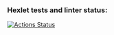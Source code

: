 ### Hexlet tests and linter status:
[![Actions Status](https://github.com/nikitosPonom675/php-project-lvl1/workflows/hexlet-check/badge.svg)](https://github.com/nikitosPonom675/php-project-lvl1/actions)